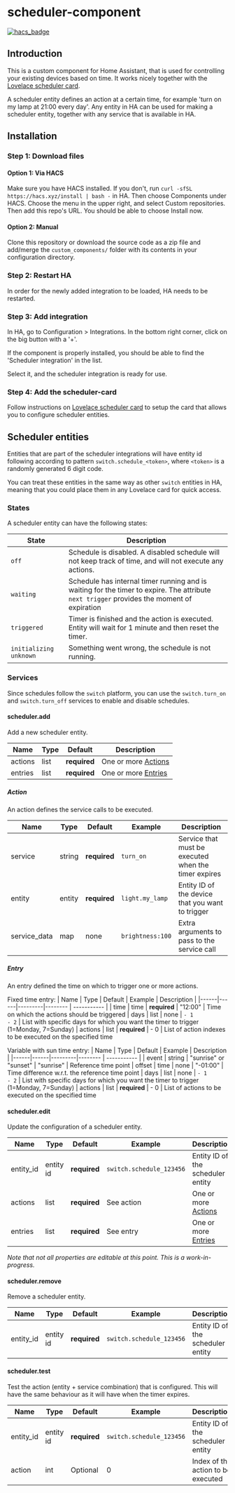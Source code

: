 # scheduler-component
[![hacs_badge](https://img.shields.io/badge/HACS-Custom-orange.svg)](https://github.com/custom-components/hacs)
## Introduction
This is a custom component for Home Assistant, that is used for controlling your existing devices based on time.
It works nicely together with the [Lovelace scheduler card](https://github.com/nielsfaber/scheduler-card).

A scheduler entity defines an action at a certain time, for example 'turn on my lamp at 21:00 every day'.
Any entity in HA can be used for making a scheduler entity, together with any service that is available in HA.

## Installation

### Step 1: Download files

#### Option 1: Via HACS

Make sure you have HACS installed. If you don't, run `curl -sfSL https://hacs.xyz/install | bash -` in HA.
Then choose Components under HACS. Choose the menu in the upper right, and select Custom repositories. Then add this repo's URL. You should be able to choose Install now.

#### Option 2: Manual
Clone this repository or download the source code as a zip file and add/merge the `custom_components/` folder with its contents in your configuration directory.


### Step 2: Restart HA
In order for the newly added integration to be loaded, HA needs to be restarted.

### Step 3: Add integration
In HA, go to Configuration > Integrations.
In the bottom right corner, click on the big button with a '+'.

If the component is properly installed, you should be able to find the 'Scheduler integration' in the list.

Select it, and the scheduler integration is ready for use.

### Step 4: Add the scheduler-card
Follow instructions on [Lovelace scheduler card](https://github.com/nielsfaber/scheduler-card) to setup the card that allows you to configure scheduler entities.

## Scheduler entities
Entities that are part of the scheduler integrations will have entity id following according to pattern `switch.schedule_<token>`, where `<token>` is a randomly generated 6 digit code.

You can treat these entities in the same way as other `switch` entities in HA, meaning that you could place them in any Lovelace card for quick access. 

### States
A scheduler entity can have the following states:

| State | Description |
|------|-------------|
| `off` | Schedule is disabled.  A disabled schedule will not keep track of time, and will not execute any actions. |
| `waiting` | Schedule has internal timer running and is waiting for the timer to expire. The attribute `next trigger` provides the moment of expiration  |
| `triggered` | Timer is finished and the action is executed. Entity will wait for 1 minute and then reset the timer. |
| `initializing` `unknown` | Something went wrong, the schedule is not running. |


### Services
Since schedules follow the `switch` platform, you can use the `switch.turn_on` and `switch.turn_off` services to enable and disable schedules.

#### scheduler.add
Add a new scheduler entity.

| Name | Type | Default | Description |
|------|------|---------|-------------|
| actions | list | **required** | One or more [Actions](#action) |
| entries | list | **required** | One or more  [Entries](#entry) |

##### Action
An action defines the service calls to be executed.

| Name | Type | Default | Example | Description |
|------|------|---------|-------- |-------------|
| service | string | **required** | `turn_on` | Service that must be executed when the timer expires
| entity | entity | **required** | `light.my_lamp` | Entity ID of the device that you want to trigger
| service_data | map | none | `brightness:100` | Extra arguments to pass to the service call


##### Entry
An entry defined the time on which to trigger one or more actions.

Fixed time entry:
| Name | Type | Default | Example | Description |
|------|------|---------|-------- | ----------- |
| time | time | **required** | "12:00" | Time on which the actions should be triggered
| days | list | none | `- 1`<br />`- 2` | List with specific days for which you want the timer to trigger (1=Monday, 7=Sunday)
| actions | list | **required** | - 0 | List of action indexes to be executed on the specified time

Variable with sun time entry:
| Name | Type | Default | Example | Description |
|------|------|---------|-------- | ----------- |
| event | string | "sunrise" or "sunset" | "sunrise" | Reference time point
| offset | time | none | "-01:00" | Time difference w.r.t. the reference time point
| days | list | none | `- 1`<br />`- 2` | List with specific days for which you want the timer to trigger (1=Monday, 7=Sunday) 
| actions | list | **required** | - 0 | List of actions to be executed on the specified time

#### scheduler.edit
Update the configuration of a scheduler entity.

| Name | Type | Default | Example | Description |
|------|------|---------|-------- | ----------- |
| entity_id | entity id | **required** | `switch.schedule_123456` | Entity ID of the scheduler entity
| actions | list | **required** | See action | One or more [Actions](#action) |
| entries | list | **required** | See entry | One or more  [Entries](#entry) |

*Note that not all properties are editable at this point. This is a work-in-progress.*


#### scheduler.remove
Remove a scheduler entity.

| Name | Type | Default | Example | Description |
|------|------|---------|-------- | ----------- |
| entity_id | entity id | **required** | `switch.schedule_123456` | Entity ID of the scheduler entity


#### scheduler.test
Test the action (entity + service combination) that is configured.
This will have the same behaviour as it will have when the timer expires.

| Name | Type | Default | Example | Description |
|------|------|---------|-------- | ----------- |
| entity_id | entity id | **required** | `switch.schedule_123456` | Entity ID of the scheduler entity
| action | int | Optional | 0 | Index of the action to be executed
